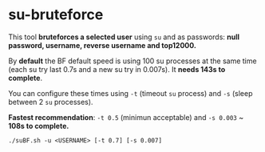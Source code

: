 # su-bruteforce

This tool **bruteforces a selected user** using `su` and as passwords: **null password, username, reverse username and top12000.**

By **default** the BF default speed is using 100 su processes at the same time (each su try last 0.7s and a new su try in 0.007s). It **needs 143s to complete**.

You can configure these times using `-t` (timeout `su` process) and `-s` (sleep between 2 `su` processes). 

**Fastest recommendation**: `-t 0.5` (minimun acceptable) and `-s 0.003` ~ **108s to complete.**
```
./suBF.sh -u <USERNAME> [-t 0.7] [-s 0.007]
```